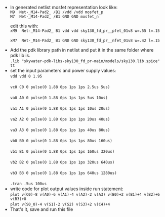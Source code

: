 * In generated netlist mosfet representation look like:  
    `M9  Net-_M14-Pad2_ /B1 /vdd /vdd mosfet_p`<br>
    `M7  Net-_M14-Pad2_ /B1 GND GND mosfet_n`  
      
  edit this with:  
    `xM9  Net-_M14-Pad2_ B1 vdd vdd sky130_fd_pr__pfet_01v8 w=.55 l=.15`<br>  		
      `xM7  Net-_M14-Pad2_ B1 GND GND sky130_fd_pr__nfet_01v8 w=.42 l=.15`  
- Add the pdk library path in netlist and put it in the same folder where pdk lib is.  
  `.lib "skywater-pdk-libs-sky130_fd_pr-main/models/sky130.lib.spice" tt`  
- set the input parameters and power supply values:  
    `vdd vdd 0 1.95`<br>  
    `vc0 C0 0 pulse(0 1.88 0ps 1ps 1ps 2.5us 5us)`<br>  
    `va0 A0 0 pulse(0 1.88 0ps 1ps 1ps 5us 10us)`<br>  
    `va1 A1 0 pulse(0 1.88 0ps 1ps 1ps 10us 20us)`<br>  
    `va2 A2 0 pulse(0 1.88 0ps 1ps 1ps 20us 40us)`<br>  
    `va3 A3 0 pulse(0 1.88 0ps 1ps 1ps 40us 80us)`<br>  
    `vb0 B0 0 pulse(0 1.88 0ps 1ps 1ps 80us 160us)`<br>  
    `vb1 B1 0 pulse(0 1.88 0ps 1ps 1ps 160us 320us)`<br>  
    `vb2 B2 0 pulse(0 1.88 0ps 1ps 1ps 320us 640us)`<br>  
    `vb3 B3 0 pulse(0 1.88 0ps 1ps 1ps 640us 1280us)`<br>  
    `.tran .5us 100us` 
- write code for plot output values inside run statement:  
  `plot v(C0)-8 v(A0)-6 v(A1)-4 v(A2)-2 v(A3) v(B0)+2 v(B1)+4 v(B2)+6 v(B3)+8`<br>
  `plot v(S0_0)-4 v(S1)-2 v(S2) v(S3)+2 v(C4)+4`
- That's it, save and run this file
